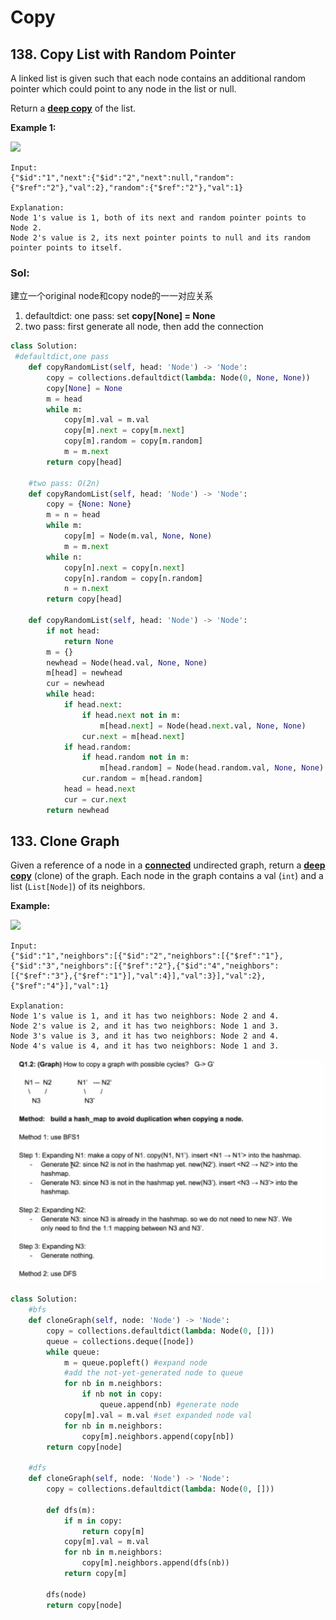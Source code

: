# Copy

## 138. Copy List with Random Pointer

A linked list is given such that each node contains an additional random pointer which could point to any node in the list or null.

Return a [**deep copy**](https://en.wikipedia.org/wiki/Object_copying#Deep_copy) of the list.

**Example 1:**

![](https://discuss.leetcode.com/uploads/files/1470150906153-2yxeznm.png)

```text
Input:
{"$id":"1","next":{"$id":"2","next":null,"random":{"$ref":"2"},"val":2},"random":{"$ref":"2"},"val":1}

Explanation:
Node 1's value is 1, both of its next and random pointer points to Node 2.
Node 2's value is 2, its next pointer points to null and its random pointer points to itself.
```

### Sol:

建立一个original node和copy node的一一对应关系

1. defaultdict: one pass: set  **copy\[None\] = None**  
2. two pass: first generate all node, then add the connection

```python
class Solution:
 #defaultdict,one pass 
    def copyRandomList(self, head: 'Node') -> 'Node':
        copy = collections.defaultdict(lambda: Node(0, None, None))
        copy[None] = None
        m = head
        while m:
            copy[m].val = m.val
            copy[m].next = copy[m.next]
            copy[m].random = copy[m.random]
            m = m.next
        return copy[head]
    
    #two pass: O(2n)
    def copyRandomList(self, head: 'Node') -> 'Node':
        copy = {None: None}
        m = n = head       
        while m:
            copy[m] = Node(m.val, None, None)
            m = m.next
        while n:
            copy[n].next = copy[n.next]
            copy[n].random = copy[n.random]
            n = n.next
        return copy[head]   
        
    def copyRandomList(self, head: 'Node') -> 'Node':
        if not head:
            return None
        m = {}
        newhead = Node(head.val, None, None)
        m[head] = newhead
        cur = newhead
        while head:
            if head.next:
                if head.next not in m:
                    m[head.next] = Node(head.next.val, None, None)                   
                cur.next = m[head.next]          
            if head.random:
                if head.random not in m:
                    m[head.random] = Node(head.random.val, None, None)
                cur.random = m[head.random]
            head = head.next
            cur = cur.next
        return newhead
```

## 133. Clone Graph

Given a reference of a node in a [**connected**](https://en.wikipedia.org/wiki/Connectivity_%28graph_theory%29#Connected_graph) undirected graph, return a [**deep copy**](https://en.wikipedia.org/wiki/Object_copying#Deep_copy) \(clone\) of the graph. Each node in the graph contains a val \(`int`\) and a list \(`List[Node]`\) of its neighbors.

**Example:**

![](https://assets.leetcode.com/uploads/2019/02/19/113_sample.png)

```text
Input:
{"$id":"1","neighbors":[{"$id":"2","neighbors":[{"$ref":"1"},{"$id":"3","neighbors":[{"$ref":"2"},{"$id":"4","neighbors":[{"$ref":"3"},{"$ref":"1"}],"val":4}],"val":3}],"val":2},{"$ref":"4"}],"val":1}

Explanation:
Node 1's value is 1, and it has two neighbors: Node 2 and 4.
Node 2's value is 2, and it has two neighbors: Node 1 and 3.
Node 3's value is 3, and it has two neighbors: Node 2 and 4.
Node 4's value is 4, and it has two neighbors: Node 1 and 3.
```

![](../../.gitbook/assets/image%20%2822%29.png)

```python
class Solution:
    #bfs
    def cloneGraph(self, node: 'Node') -> 'Node':
        copy = collections.defaultdict(lambda: Node(0, []))
        queue = collections.deque([node])
        while queue:
            m = queue.popleft() #expand node
            #add the not-yet-generated node to queue
            for nb in m.neighbors: 
                if nb not in copy:
                    queue.append(nb) #generate node
            copy[m].val = m.val #set expanded node val
            for nb in m.neighbors:
                copy[m].neighbors.append(copy[nb])
        return copy[node]
    
    #dfs
    def cloneGraph(self, node: 'Node') -> 'Node':
        copy = collections.defaultdict(lambda: Node(0, []))
        
        def dfs(m):
            if m in copy:
                return copy[m]                
            copy[m].val = m.val
            for nb in m.neighbors:
                copy[m].neighbors.append(dfs(nb))
            return copy[m]
        
        dfs(node)
        return copy[node]
```

